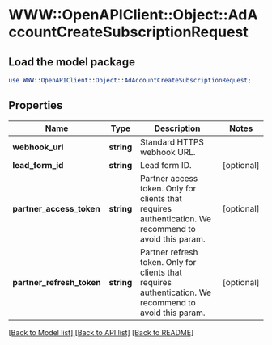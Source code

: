 # WWW::OpenAPIClient::Object::AdAccountCreateSubscriptionRequest

## Load the model package
```perl
use WWW::OpenAPIClient::Object::AdAccountCreateSubscriptionRequest;
```

## Properties
Name | Type | Description | Notes
------------ | ------------- | ------------- | -------------
**webhook_url** | **string** | Standard HTTPS webhook URL. | 
**lead_form_id** | **string** | Lead form ID. | [optional] 
**partner_access_token** | **string** | Partner access token. Only for clients that requires authentication. We recommend to avoid this param. | [optional] 
**partner_refresh_token** | **string** | Partner refresh token. Only for clients that requires authentication. We recommend to avoid this param. | [optional] 

[[Back to Model list]](../README.md#documentation-for-models) [[Back to API list]](../README.md#documentation-for-api-endpoints) [[Back to README]](../README.md)


